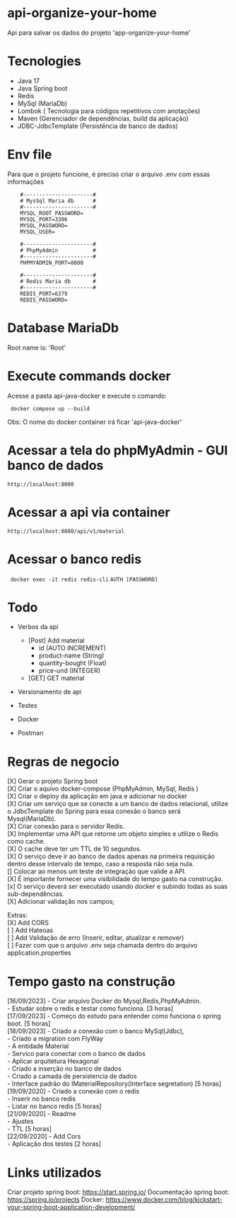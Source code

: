 # api-organize-your-home
Api para salvar os dados do projeto 'app-organize-your-home' 

# Tecnologies
- Java 17
- Java Spring boot
- Redis
- MySql (MariaDb)
- Lombok ( Tecnologia para códigos repetitivos com anotações)
- Maven (Gerenciador de dependências, build da aplicação)
- JDBC-JdbcTemplate (Persistência de banco de dados)

# Env file
Para que o projeto funcione, é preciso criar o arquivo .env com essas informações
```` 
    #----------------------#
    # MysSql Maria db      #
    #----------------------#
    MYSQL_ROOT_PASSWORD=
    MYSQL_PORT=3306
    MYSQL_PASSWORD=
    MYSQL_USER=

    #----------------------#
    # PhpMyAdmin           #
    #----------------------#
    PHPMYADMIN_PORT=8000

    #----------------------#
    # Redis Maria db       #
    #----------------------#
    REDIS_PORT=6379
    REDIS_PASSWORD=
````

# Database MariaDb
Root name is: 'Root'

# Execute commands docker
Acesse a pasta api-java-docker e execute o comando:

``` docker compose up --build```

Obs: O nome do docker container irá ficar 'api-java-docker'

# Acessar a tela do phpMyAdmin - GUI banco de dados
```http://localhost:8000```

# Acessar a api via container
```http://localhost:8080/api/v1/material```

# Acessar o banco redis
``` docker exec -it redis redis-cli```
``` AUTH [PASSWORD] ```

# Todo
- Verbos da api
    - [Post] Add material
        - id (AUTO INCREMENT)
        - product-name (String)
        - quantity-bought (Float)
        - price-und (INTEGER)
    - [GET] GET material

- Versionamento de api
- Testes
- Docker
- Postman

# Regras de negocio

[X] Gerar o projeto Spring boot </br>
[X] Criar o aquivo docker-compose (PhpMyAdmin, MySql, Redis ) </br>
[X] Criar o deploy da aplicação em java e adicionar no docker </br>
[X] Criar um serviço que se conecte a um banco de dados relacional, utilize o JdbcTemplate do Spring para essa conexão o banco será Mysql(MariaDb). </br>
[X] Criar conexão para o servidor Redis. </br>
[X] Implementar uma API que retorne um objeto simples e utilize o Redis como cache. </br>
[X] O cache deve ter um TTL de 10 segundos. </br>
[X] O serviço deve ir ao banco de dados apenas na primeira requisição dentro desse intervalo de tempo, caso a resposta não seja nula. </br>
[] Colocar ao menos um teste de integração que valide a API. </br>
[X] É importante fornecer uma visibilidade do tempo gasto na construção. </br>
[x] O serviço deverá ser executado usando docker e subindo todas as suas sub-dependências. </br>
[X] Adicionar validação nos campos; </br>

Extras: </br>
[X] Add CORS </br>
[ ] Add Hateoas </br>
[ ] Add Validação de erro (Inserir, editar, atualizar e remover) </br>
[ ] Fazer com que o arquivo .env seja chamada dentro do arquivo application.properties</br>

# Tempo gasto na construção

[16/09/2023] - Criar arquivo Docker do Mysql,Redis,PhpMyAdmin. </br>
             - Estudar sobre o redis e testar como funciona. [3 horas]</br>
[17/09/2023] - Começo do estudo para entender como funciona o spring boot. [5 horas]</br>
[18/09/2023] - Criado a conexão com o banco MySql(Jdbc), </br>
             - Criado a migration com FlyWay</br>
             - A entidade Material </br>
             - Servico para conectar com o banco de dados </br>
             - Aplicar arquitetura Hexagonal </br>
             - Criado a inserção no banco de dados </br>
             - Criado a camada de persistencia de dados </br>
             - Interface padrão do IMaterialRepository(Interface segretation) [5 horas] </br>
[19/09/2020] - Criado a conexão com o redis </br>
             - Inserir no banco redis </br>
             - Listar no banco redis [5 horas] </br>
[21/09/2020] - Readme </br>
             - Ajustes </br>
             - TTL [5 horas] </br>
[22/09/2020] - Add Cors  </br>
             - Aplicação dos testes [2 horas]  </br>
 
# Links utilizados

Criar projeto spring boot: https://start.spring.io/
Documentação spring boot: https://spring.io/projects
Docker: https://www.docker.com/blog/kickstart-your-spring-boot-application-development/